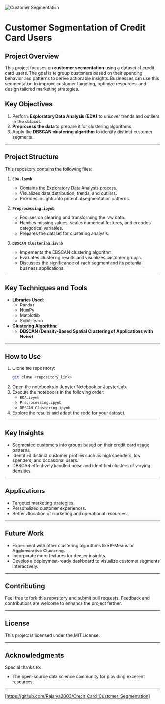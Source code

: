 ![Customer Segmentation](credit_card_segmentation.png)



# **Customer Segmentation of Credit Card Users**

## **Project Overview**
This project focuses on **customer segmentation** using a dataset of credit card users. The goal is to group customers based on their spending behavior and patterns to derive actionable insights. Businesses can use this segmentation to improve customer targeting, optimize resources, and design tailored marketing strategies.

## **Key Objectives**
1. Perform **Exploratory Data Analysis (EDA)** to uncover trends and outliers in the dataset.
2. **Preprocess the data** to prepare it for clustering algorithms.
3. Apply the **DBSCAN clustering algorithm** to identify distinct customer segments.

---

## **Project Structure**

This repository contains the following files:

1. **`EDA.ipynb`**  
   - Contains the Exploratory Data Analysis process.
   - Visualizes data distribution, trends, and outliers.
   - Provides insights into potential segmentation patterns.

2. **`Preprocessing.ipynb`**  
   - Focuses on cleaning and transforming the raw data.
   - Handles missing values, scales numerical features, and encodes categorical variables.
   - Prepares the dataset for clustering analysis.

3. **`DBSCAN_Clustering.ipynb`**  
   - Implements the DBSCAN clustering algorithm.
   - Evaluates clustering results and visualizes customer groups.
   - Discusses the significance of each segment and its potential business applications.

---

## **Key Techniques and Tools**

- **Libraries Used**:
  - Pandas
  - NumPy
  - Matplotlib
  - Scikit-learn
- **Clustering Algorithm**:
  - **DBSCAN (Density-Based Spatial Clustering of Applications with Noise)**

---

## **How to Use**

1. Clone the repository:
   ```bash
   git clone <repository_link>
   ```
2. Open the notebooks in Jupyter Notebook or JupyterLab.
3. Execute the notebooks in the following order:
   - `EDA.ipynb`
   - `Preprocessing.ipynb`
   - `DBSCAN_Clustering.ipynb`
4. Explore the results and adapt the code for your dataset.

---

## **Key Insights**
- Segmented customers into groups based on their credit card usage patterns.
- Identified distinct customer profiles such as high spenders, low spenders, and occasional users.
- DBSCAN effectively handled noise and identified clusters of varying densities.

---

## **Applications**
- Targeted marketing strategies.
- Personalized customer experiences.
- Better allocation of marketing and operational resources.

---

## **Future Work**
- Experiment with other clustering algorithms like K-Means or Agglomerative Clustering.
- Incorporate more features for deeper insights.
- Develop a deployment-ready dashboard to visualize customer segments interactively.

---

## **Contributing**
Feel free to fork this repository and submit pull requests. Feedback and contributions are welcome to enhance the project further.

---

## **License**
This project is licensed under the MIT License.

---

## **Acknowledgments**
Special thanks to:
- The open-source data science community for providing excellent resources.

---
[https://github.com/Rajarya2003/Credit_Card_Customer_Segmentation]
